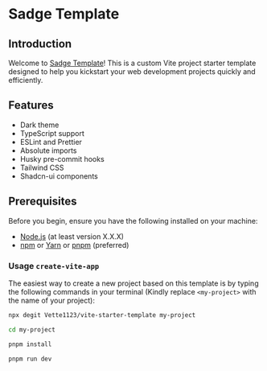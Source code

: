 # Sadge Template

## Introduction

Welcome to [Sadge Template](https://github.com/Vette1123/Next.js-starter-template)! This is a custom Vite project starter template designed to help you kickstart your web development projects quickly and efficiently.

## Features

- Dark theme
- TypeScript support
- ESLint and Prettier
- Absolute imports
- Husky pre-commit hooks
- Tailwind CSS
- Shadcn-ui components

## Prerequisites

Before you begin, ensure you have the following installed on your machine:

- [Node.js](https://nodejs.org) (at least version X.X.X)
- [npm](https://www.npmjs.com/get-npm) or [Yarn](https://yarnpkg.com/getting-started/install) or [pnpm](https://pnpm.io/installation) (preferred)

### Usage `create-vite-app`

The easiest way to create a new project based on this template is by typing the following commands in your terminal (Kindly replace `<my-project>` with the name of your project):

```bash
npx degit Vette1123/vite-starter-template my-project

cd my-project

pnpm install

pnpm run dev
```
